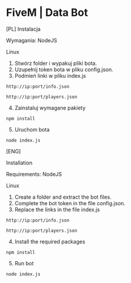 # FiveM | Data Bot

[PL]
Instalacja

Wymagania:
  NodeJS

Linux
  1. Stwórz folder i wypakuj pliki bota.
  2. Uzupełnij token bota w pliku config.json.
  3. Podmień linki w pliku index.js  
  
    http://ip:port/info.json
    
    http://ip:port/players.json
  4. Zainstaluj wymagane pakiety
  
    npm install
  5. Uruchom bota
  
    node index.js
  
  [ENG]
  
 Installation
 
 Requirements:
  NodeJS

Linux
  1. Create a folder and extract the bot files.
  2. Complete the bot token in the file config.json.
  3. Replace the links in the file index.js
  
    http://ip:port/info.json
    
    http://ip:port/players.json
  4. Install the required packages
  
    npm install
  5. Run bot
  
    node index.js
